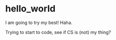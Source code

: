 # hello_world
I am going to try my best! Haha.

Trying to start to code, see if CS is (not) my thing?
